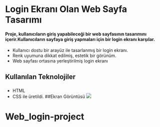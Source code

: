 # Login Ekranı Olan Web Sayfa Tasarımı

#### Proje, kullanıcıların giriş yapabileceği bir web sayfasının tasarımını içerir.Kullanıcıların sayfaya giriş yapmaları için bir login ekranı karşılar.
- Kullanıcı dostu bir arayüz ile tasarlanmış bir login ekranı.
- Renk uyumuna dikkat edilmiş, estetik bir görünüm.
- Web sayfası ortasına yerleştirilmiş login ekranı
## Kullanılan Teknolojiler
###
 - HTML 
- CSS ile üretildi.
##Ekran Görüntüsü
  ![](Deerchat.gif)
# Web_login-project
